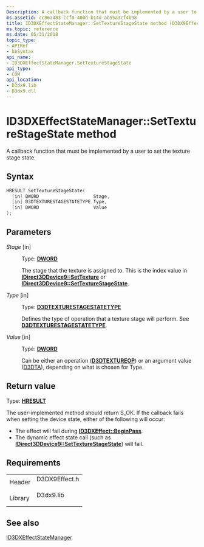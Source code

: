 ```yaml
---
Description: A callback function that must be implemented by a user to set the texture stage state.
ms.assetid: cc86a483-ccf0-400d-b14d-ab55a3cf4b98
title: ID3DXEffectStateManager::SetTextureStageState method (D3DX9Effect.h)
ms.topic: reference
ms.date: 05/31/2018
topic_type:
- APIRef
- kbSyntax
api_name:
- ID3DXEffectStateManager.SetTextureStageState
api_type:
- COM
api_location:
- D3dx9.lib
- D3dx9.dll
---
```


# ID3DXEffectStateManager::SetTextureStageState method

A callback function that must be implemented by a user to set the texture stage state.

## Syntax


```C++
HRESULT SetTextureStageState(
  [in] DWORD                    Stage,
  [in] D3DTEXTURESTAGESTATETYPE Type,
  [in] DWORD                    Value
);
```



## Parameters

<dl> <dt>

*Stage* \[in\]
</dt> <dd>

Type: **[**DWORD**](https://msdn.microsoft.com/library/Aa383751(v=VS.85).aspx)**

The stage that the texture is assigned to. This is the index value in [**IDirect3DDevice9::SetTexture**](/windows/desktop/api) or [**IDirect3DDevice9::SetTextureStageState**](https://msdn.microsoft.com/library/Bb174462(v=VS.85).aspx).

</dd> <dt>

*Type* \[in\]
</dt> <dd>

Type: **[**D3DTEXTURESTAGESTATETYPE**](https://msdn.microsoft.com/library/Bb172617(v=VS.85).aspx)**

Defines the type of operation that a texture stage will perform. See [**D3DTEXTURESTAGESTATETYPE**](https://msdn.microsoft.com/library/Bb172617(v=VS.85).aspx).

</dd> <dt>

*Value* \[in\]
</dt> <dd>

Type: **[**DWORD**](https://msdn.microsoft.com/library/Aa383751(v=VS.85).aspx)**

Can be either an operation ([**D3DTEXTUREOP**](https://msdn.microsoft.com/library/Bb172616(v=VS.85).aspx)) or an argument value ([D3DTA](d3dta.md)), depending on what is chosen for Type.

</dd> </dl>

## Return value

Type: **[**HRESULT**](https://msdn.microsoft.com/library/Bb401631(v=MSDN.10).aspx)**

The user-implemented method should return S\_OK. If the callback fails when setting the device state, either of the following will occur:

-   The effect will fail during [**ID3DXEffect::BeginPass**](id3dxeffect--beginpass.md).
-   The dynamic effect state call (such as [**IDirect3DDevice9::SetTextureStageState**](https://msdn.microsoft.com/library/Bb174462(v=VS.85).aspx)) will fail.

## Requirements



|                    |                                                                                          |
|--------------------|------------------------------------------------------------------------------------------|
| Header<br/>  | <dl> <dt>D3DX9Effect.h</dt> </dl> |
| Library<br/> | <dl> <dt>D3dx9.lib</dt> </dl>     |



## See also

<dl> <dt>

[ID3DXEffectStateManager](id3dxeffectstatemanager.md)
</dt> </dl>

 

 




